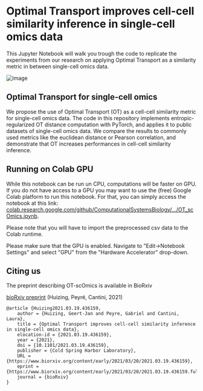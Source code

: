 # Optimal Transport improves cell-cell similarity inference in single-cell omics data

This Jupyter Notebook will walk you trough the code to replicate the experiments from our research on applying Optimal Transport as a similarity metric in between single-cell omics data.

![image](https://user-images.githubusercontent.com/30904288/110963850-da6c0000-8352-11eb-8c0a-f725c1736169.png)

## Optimal Transport for single-cell omics

We propose the use of Optimal Transport (OT) as a cell-cell similarity metric for single-cell omics data. The code in this repository implements entropic-regularized OT distance computation with PyTorch, and applies it to public datasets of single-cell omics data. We compare the results to commonly used metrics like the euclidean distance or Pearson correlation, and demonstrate that OT increases performances in cell-cell similarity inference.

## Running on Colab GPU

While this notebook can be run un CPU, computations will be faster on GPU. If you do not have access to a GPU you may want to use the (free) Google Colab platform to run this notebook. For that, you can simply access the notebook at this link: [colab.research.google.com/github/ComputationalSystemsBiology/.../OT_scOmics.ipynb](https://colab.research.google.com/github/ComputationalSystemsBiology/OT-scOmics/blob/main/OT_scOmics.ipynb).

Please note that you will have to import the preprocessed csv data to the Colab runtime.

Please make sure that the GPU is enabled. Navigate to "Edit→Notebook Settings" and select "GPU" from the "Hardware Accelerator" drop-down.

## Citing us

The preprint describing OT-scOmics is available in BioRxiv 

[bioRxiv preprint](https://www.biorxiv.org/content/10.1101/2021.03.19.436159v1) (Huizing, Peyré, Cantini, 2021)

    @article {Huizing2021.03.19.436159,
    	author = {Huizing, Geert-Jan and Peyre, Gabriel and Cantini, Laura},
	    title = {Optimal Transport improves cell-cell similarity inference in single-cell omics data},
    	elocation-id = {2021.03.19.436159},
    	year = {2021},
    	doi = {10.1101/2021.03.19.436159},
    	publisher = {Cold Spring Harbor Laboratory},
    	URL = {https://www.biorxiv.org/content/early/2021/03/20/2021.03.19.436159},
    	eprint = {https://www.biorxiv.org/content/early/2021/03/20/2021.03.19.436159.full.pdf},
    	journal = {bioRxiv}
    }
